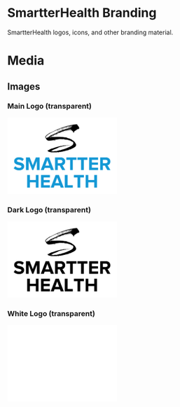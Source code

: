 # SmartterHealth Branding
SmartterHealth logos, icons, and other branding material.

# Media

## Images

### Main Logo (transparent)

<img alt="Logo Transparent Background" src="images/logo_transparent_background.png" width="250"/>

### Dark Logo (transparent)

<img alt="Dark Transparent Background" src="images/dark_logo_transparent_background.png" width="250"/>

### White Logo (transparent)

<img alt="White Transparent Background" src="images/white_logo_transparent_background.png" width="250"/>

